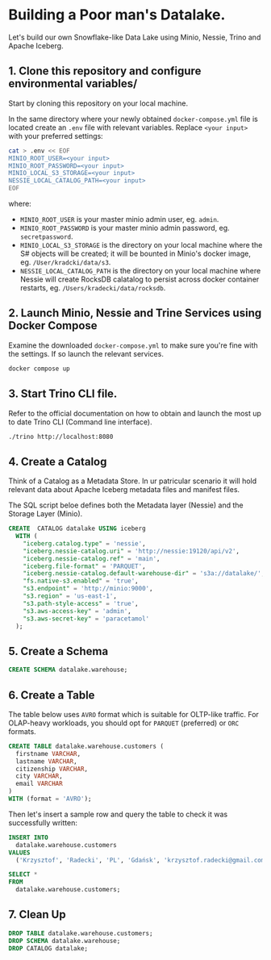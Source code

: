 # Building a Poor man's Datalake.
Let's build our own Snowflake-like Data Lake using Minio, Nessie, Trino and Apache Iceberg.

## 1. Clone this repository and configure environmental variables/
Start by cloning this repository on your local machine.

In the same directory where your newly obtained `docker-compose.yml` file is located create an `.env` file with relevant variables. Replace `<your input>` with your preferred settings:

```sh
cat > .env << EOF
MINIO_ROOT_USER=<your input>
MINIO_ROOT_PASSWORD=<your input>
MINIO_LOCAL_S3_STORAGE=<your input>
NESSIE_LOCAL_CATALOG_PATH=<your input>
EOF
```
where:

- `MINIO_ROOT_USER` is your master minio admin user, eg. `admin`.
- `MINIO_ROOT_PASSWORD` is your master minio admin password, eg. `secretpassword`.
- `MINIO_LOCAL_S3_STORAGE` is the directory on your local machine where the S# objects will be created; it will be bounted in Minio's docker image, eg. `/User/kradcki/data/s3`.
- `NESSIE_LOCAL_CATALOG_PATH` is the directory on your local machine where Nessie will create RocksDB calatalog to persist across docker container restarts, eg. `/Users/kradecki/data/rocksdb`.

## 2. Launch Minio, Nessie and Trine Services using Docker Compose

Examine the downloaded `docker-compose.yml` to make sure you're fine with the settings. If so launch the relevant services.

```sh
docker compose up
```

## 3. Start Trino CLI file.

Refer to the official documentation on how to obtain and launch the most up to date Trino CLI (Command line interface).

```sh
./trino http://localhost:8080
```

## 4. Create a Catalog

Think of a Catalog as a Metadata Store. In ur patricular scenario it will hold relevant data about Apache Iceberg metadata files and manifest files.

The SQL script beloe defines both the Metadata layer (Nessie) and the Storage Layer (Minio).

```sql
CREATE  CATALOG datalake USING iceberg
  WITH (
    "iceberg.catalog.type" = 'nessie',
    "iceberg.nessie-catalog.uri" = 'http://nessie:19120/api/v2',
    "iceberg.nessie-catalog.ref" = 'main',
    "iceberg.file-format" = 'PARQUET',
    "iceberg.nessie-catalog.default-warehouse-dir" = 's3a://datalake/',
    "fs.native-s3.enabled" = 'true',
    "s3.endpoint" = 'http://minio:9000',
    "s3.region" = 'us-east-1',
    "s3.path-style-access" = 'true',
    "s3.aws-access-key" = 'admin',
    "s3.aws-secret-key" = 'paracetamol'
  );
```


## 5. Create a Schema

```sql
CREATE SCHEMA datalake.warehouse;
```

## 6. Create a Table

The table below uses `AVRO` format which is suitable for OLTP-like traffic. For OLAP-heavy workloads, you should opt for `PARQUET` (preferred) or `ORC` formats.

```sql
CREATE TABLE datalake.warehouse.customers (
  firstname VARCHAR,
  lastname VARCHAR,
  citizenship VARCHAR,
  city VARCHAR,
  email VARCHAR
)
WITH (format = 'AVRO');
```
Then let's insert a sample row and query the table to check it was successfully written:

```sql
INSERT INTO 
  datalake.warehouse.customers 
VALUES 
  ('Krzysztof', 'Radecki', 'PL', 'Gdańsk', 'krzysztof.radecki@gmail.com');

SELECT * 
FROM
  datalake.warehouse.customers; 
```

## 7. Clean Up
```sql
DROP TABLE datalake.warehouse.customers;
DROP SCHEMA datalake.warehouse;
DROP CATALOG datalake;
```

